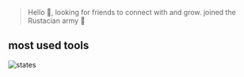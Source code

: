 > Hello 👋, looking for friends to connect with and grow. joined the Rustacian army 🦀

## most used tools
![states](https://github-readme-stats.vercel.app/api/top-langs?username=nonso01&layout=compact&&bg_color=454455&&text_color=fff)


